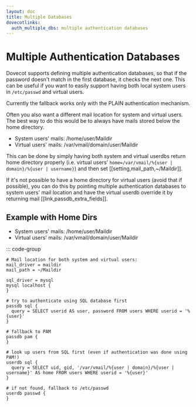 ```yaml
---
layout: doc
title: Multiple Databases
dovecotlinks:
  auth_multiple_dbs: multiple authentication databases
---
```


# Multiple Authentication Databases

Dovecot supports defining multiple authentication databases, so that if the
password doesn't match in the first database, it checks the next one. This can
be useful if you want to easily support having both local system users in
`/etc/passwd` and virtual users.

Currently the fallback works only with the PLAIN authentication mechanism.

Often you also want a different mail location for system and virtual users. The
best way to do this would be to always have mails stored below the home
directory.

* System users' mails: /home/user/Maildir
* Virtual users' mails: /var/vmail/domain/user/Maildir

This can be done by simply having both system and virtual userdbs return home
directory properly (i.e. virtual users' `home=/var/vmail/%{user | domain}/%{user | username}`) and then set
[[setting,mail_path,~/Maildir]].

If it's not possible to have a home directory for virtual users (avoid that if
possible), you can do this by pointing multiple authentication databases
to system users' mail location and have the virtual userdb override it by
returning mail [[link,passdb_extra_fields]].

## Example with Home Dirs

* System users' mails: /home/user/Maildir
* Virtual users' mails: /var/vmail/domain/user/Maildir

::: code-group
```[dovecot.conf]
# Mail location for both system and virtual users:
mail_driver = maildir
mail_path = ~/Maildir

sql_driver = mysql
mysql localhost {
}

# try to authenticate using SQL database first
passdb sql {
  query = SELECT userid AS user, password FROM users WHERE userid = '%{user}'
}

# fallback to PAM
passdb pam {
}

# look up users from SQL first (even if authentication was done using PAM!)
userdb sql {
  query = SELECT uid, gid, '/var/vmail/%{user | domain}/%{user | username}' AS home FROM users WHERE userid = '%{user}'
}

# if not found, fallback to /etc/passwd
userdb passwd {
}
```
